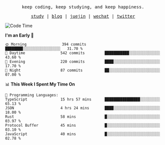 <p align="center">
  <samp>
    <span>keep coding, keep studying, and keep happiness.</span>
  </samp>
</p>

<p align="center">
  <samp>
    <a href="https://github.com/ouduidui/fe-study">study</a> |
    <a href="https://deweyou.me">blog</a>  |
    <a href="https://juejin.cn/user/4309700183594366">juejin</a> |
    <a href="https://user-images.githubusercontent.com/54696834/165071004-6509e3f2-90c3-448c-9d92-3da42b0c2021.jpeg">wechat</a> |
    <a href="https://twitter.com/ouduidui">twitter</a>
  </samp>
</p>

<!--START_SECTION:waka-->
![Code Time](http://img.shields.io/badge/Code%20Time-4%2C425%20hrs%2023%20mins-blue)

**I'm an Early 🐤** 

```text
🌞 Morning                394 commits         ████████░░░░░░░░░░░░░░░░░   31.70 % 
🌆 Daytime                542 commits         ███████████░░░░░░░░░░░░░░   43.60 % 
🌃 Evening                220 commits         ████░░░░░░░░░░░░░░░░░░░░░   17.70 % 
🌙 Night                  87 commits          ██░░░░░░░░░░░░░░░░░░░░░░░   07.00 % 
```


📊 **This Week I Spent My Time On** 

```text
💬 Programming Languages: 
TypeScript               15 hrs 57 mins      ████████████████░░░░░░░░░   65.13 % 
JSON                     4 hrs 24 mins       ████░░░░░░░░░░░░░░░░░░░░░   18.00 % 
Rust                     58 mins             █░░░░░░░░░░░░░░░░░░░░░░░░   03.97 % 
Protocol Buffer          45 mins             █░░░░░░░░░░░░░░░░░░░░░░░░   03.10 % 
JavaScript               40 mins             █░░░░░░░░░░░░░░░░░░░░░░░░   02.78 % 
```


<!--END_SECTION:waka-->
